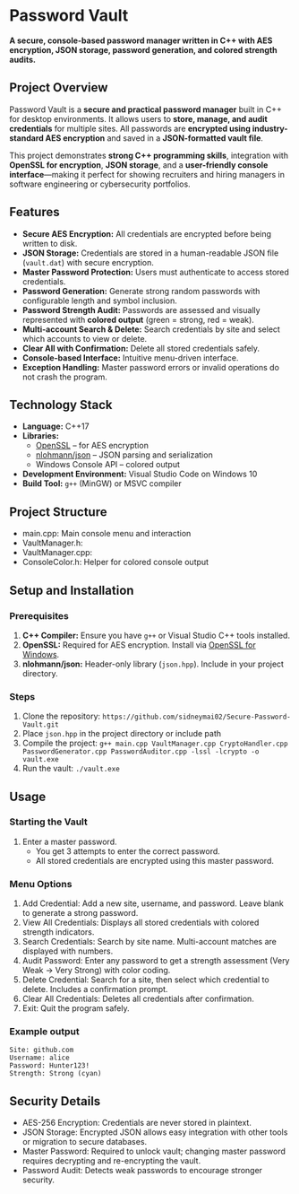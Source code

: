 # Password Vault

**A secure, console-based password manager written in C++ with AES encryption, JSON storage, password generation, and colored strength audits.**  

## Project Overview

Password Vault is a **secure and practical password manager** built in C++ for desktop environments. It allows users to **store, manage, and audit credentials** for multiple sites. All passwords are **encrypted using industry-standard AES encryption** and saved in a **JSON-formatted vault file**.  

This project demonstrates **strong C++ programming skills**, integration with **OpenSSL for encryption**, **JSON storage**, and a **user-friendly console interface**—making it perfect for showing recruiters and hiring managers in software engineering or cybersecurity portfolios.  


## Features

- **Secure AES Encryption:** All credentials are encrypted before being written to disk.  
- **JSON Storage:** Credentials are stored in a human-readable JSON file (`vault.dat`) with secure encryption.  
- **Master Password Protection:** Users must authenticate to access stored credentials.  
- **Password Generation:** Generate strong random passwords with configurable length and symbol inclusion.  
- **Password Strength Audit:** Passwords are assessed and visually represented with **colored output** (green = strong, red = weak).  
- **Multi-account Search & Delete:** Search credentials by site and select which accounts to view or delete.  
- **Clear All with Confirmation:** Delete all stored credentials safely.  
- **Console-based Interface:** Intuitive menu-driven interface.  
- **Exception Handling:** Master password errors or invalid operations do not crash the program.  



## Technology Stack

- **Language:** C++17  
- **Libraries:**  
  - [OpenSSL](https://www.openssl.org/) – for AES encryption  
  - [nlohmann/json](https://github.com/nlohmann/json) – JSON parsing and serialization  
  - Windows Console API – colored output  
- **Development Environment:** Visual Studio Code on Windows 10  
- **Build Tool:** `g++` (MinGW) or MSVC compiler  


## Project Structure

- main.cpp: Main console menu and interaction
- VaultManager.h:
- VaultManager.cpp:
- ConsoleColor.h: Helper for colored console output

## Setup and Installation

### Prerequisites

1. **C++ Compiler:** Ensure you have `g++` or Visual Studio C++ tools installed.  
2. **OpenSSL:** Required for AES encryption. Install via [OpenSSL for Windows](https://slproweb.com/products/Win32OpenSSL.html).  
3. **nlohmann/json:** Header-only library (`json.hpp`). Include in your project directory.  

### Steps

1. Clone the repository: ```https://github.com/sidneymai02/Secure-Password-Vault.git```
2. Place ```json.hpp``` in the project directory or include path
3. Compile the project: ```g++ main.cpp VaultManager.cpp CryptoHandler.cpp PasswordGenerator.cpp PasswordAuditor.cpp -lssl -lcrypto -o vault.exe```
4. Run the vault: ```./vault.exe```

## Usage

### Starting the Vault

1. Enter a master password.
    - You get 3 attempts to enter the correct password.
    - All stored credentials are encrypted using this master password.

### Menu Options

1. Add Credential: Add a new site, username, and password. Leave blank to generate a strong password.
2. View All Credentials: Displays all stored credentials with colored strength indicators.
3. Search Credentials: Search by site name. Multi-account matches are displayed with numbers.
4. Audit Password: Enter any password to get a strength assessment (Very Weak → Very Strong) with color coding.
5. Delete Credential: Search for a site, then select which credential to delete. Includes a confirmation prompt.
6. Clear All Credentials: Deletes all credentials after confirmation.
7. Exit: Quit the program safely.

### Example output
```
Site: github.com
Username: alice
Password: Hunter123!
Strength: Strong (cyan)
```

## Security Details
- AES-256 Encryption: Credentials are never stored in plaintext.
- JSON Storage: Encrypted JSON allows easy integration with other tools or migration to secure databases.
- Master Password: Required to unlock vault; changing master password requires decrypting and re-encrypting the vault.
- Password Audit: Detects weak passwords to encourage stronger security.